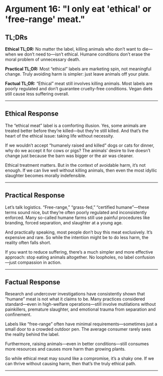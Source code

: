 <!-- type: Ethical & Moral -->

# Argument 16: "I only eat 'ethical' or 'free-range' meat."

## TL;DRs

**Ethical TL;DR:**
No matter the label, killing animals who don’t want to die—when we don’t need to—isn’t ethical. Humane conditions don’t erase the moral problem of unnecessary death.

**Practical TL;DR:**
Most “ethical” labels are marketing spin, not meaningful change. Truly avoiding harm is simpler: just leave animals off your plate.

**Factual TL;DR:**
“Ethical” meat still involves killing animals. Most labels are poorly regulated and don’t guarantee cruelty-free conditions. Vegan diets still cause less suffering overall.

---

## Ethical Response

The “ethical meat” label is a comforting illusion. Yes, some animals are treated better before they’re killed—but they’re still killed. And that’s the heart of the ethical issue: taking life without necessity.

If we wouldn’t accept “humanely raised and killed” dogs or cats for dinner, why do we accept it for cows or pigs? The animals’ desire to live doesn’t change just because the barn was bigger or the air was cleaner.

Ethical treatment matters. But in the context of avoidable harm, it’s not enough. If we can live well without killing animals, then even the most idyllic slaughter becomes morally indefensible.

---

## Practical Response

Let’s talk logistics. “Free-range,” “grass-fed,” “certified humane”—these terms sound nice, but they’re often poorly regulated and inconsistently enforced. Many so-called humane farms still use painful procedures like branding, forced separation, and slaughter at a young age.

And practically speaking, most people don’t buy this meat exclusively. It’s expensive and rare. So while the intention might be to do less harm, the reality often falls short.

If you want to reduce suffering, there’s a much simpler and more effective approach: stop eating animals altogether. No loopholes, no label confusion—just compassion in action.

---


## Factual Response

Research and undercover investigations have consistently shown that “humane” meat is not what it claims to be. Many practices considered standard—even in high-welfare operations—still involve mutilations without painkillers, premature slaughter, and emotional trauma from separation and confinement.

Labels like “free-range” often have minimal requirements—sometimes just a small door to a crowded outdoor pen. The average consumer rarely sees the reality behind the label.

Furthermore, raising animals—even in better conditions—still consumes more resources and causes more harm than growing plants.

So while ethical meat may sound like a compromise, it’s a shaky one. If we can thrive without causing harm, then that’s the truly ethical path.

---